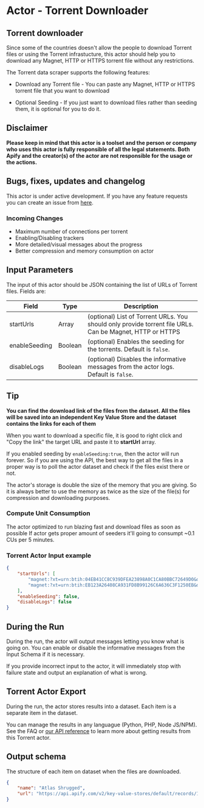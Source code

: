 # Actor - Torrent Downloader

## Torrent downloader

Since some of the countries doesn't allow the people to download Torrent files or using the Torrent infrastucture, this actor should help you to download any Magnet, HTTP or HTTPS torrent file without any restrictions.

The Torrent data scraper supports the following features:

-   Download any Torrent file - You can paste any Magnet, HTTP or HTTPS torrent file that you want to download

-   Optional Seeding - If you just want to download files rather than seeding them, it is optional for you to do it.

## Disclaimer

**Please keep in mind that this actor is a toolset and the person or company who uses this actor is fully responsible of all the legal statements. Both Apify and the creator(s) of the actor are not responsible for the usage or the actions.**

## Bugs, fixes, updates and changelog

This actor is under active development. If you have any feature requests you can create an issue from [here](https://github.com/epctex/torrent-downloader/issues).

### Incoming Changes

-   Maximum number of connections per torrent
-   Enabling/Disabling trackers
-   More detailed/visual messages about the progress
-   Better compression and memory consumption on actor

## Input Parameters

The input of this actor should be JSON containing the list of URLs of Torrent files. Fields are:

| Field         | Type    | Description                                                                                              |
| ------------- | ------- | -------------------------------------------------------------------------------------------------------- |
| startUrls     | Array   | (optional) List of Torrent URLs. You should only provide torrent file URLs. Can be Magnet, HTTP or HTTPS |
| enableSeeding | Boolean | (optional) Enables the seeding for the torrents. Default is `false`.                                     |
| disableLogs   | Boolean | (optional) Disables the informative messages from the actor logs. Default is `false`.                    |

## Tip

**You can find the download link of the files from the dataset. All the files will be saved into an independent Key Value Store and the dataset contains the links for each of them**

When you want to download a specific file, it is good to right click and "Copy the link" the target URL and paste it to **startUrl** array.

If you enabled seeding by `enableSeeding:true`, then the actor will run forever. So if you are using the API, the best way to get all the files in a proper way is to poll the actor dataset and check if the files exist there or not.

The actor's storage is double the size of the memory that you are giving. So it is always better to use the memory as twice as the size of the file(s) for compression and downloading purposes.

### Compute Unit Consumption

The actor optimized to run blazing fast and download files as soon as possible If actor gets proper amount of seeders it'll going to consumpt ~0.1 CUs per 5 minutes.

### Torrent Actor Input example

```json
{
    "startUrls": [
        "magnet:?xt=urn:btih:04EB41CC8C939DFEA23898A0C1CA80BBC72649D0&dn=700+Adult+Books+in+txt+format+%28some+with+covers%29&tr=udp%3A%2F%2Ftracker.coppersurfer.tk%3A6969%2Fannounce&tr=udp%3A%2F%2Ftracker.openbittorrent.com%3A6969%2Fannounce&tr=udp%3A%2F%2Ftracker.opentrackr.org%3A1337&tr=udp%3A%2F%2Ftracker.leechers-paradise.org%3A6969%2Fannounce&tr=udp%3A%2F%2Ftracker.dler.org%3A6969%2Fannounce&tr=udp%3A%2F%2Fopentracker.i2p.rocks%3A6969%2Fannounce&tr=udp%3A%2F%2F47.ip-51-68-199.eu%3A6969%2Fannounce&tr=udp%3A%2F%2Ftracker.internetwarriors.net%3A1337%2Fannounce&tr=udp%3A%2F%2F9.rarbg.to%3A2920%2Fannounce&tr=udp%3A%2F%2Ftracker.pirateparty.gr%3A6969%2Fannounce&tr=udp%3A%2F%2Ftracker.cyberia.is%3A6969%2Fannounce",
        "magnet:?xt=urn:btih:EB123A26408CA931FD8B99126C6A636C3F1250EB&dn=Atlas+Shrugged+Ebook+%28Epub%2C+Mobi%2C+Pdf%2C+Txt%29&tr=udp%3A%2F%2Ftracker.coppersurfer.tk%3A6969%2Fannounce&tr=udp%3A%2F%2Ftracker.openbittorrent.com%3A6969%2Fannounce&tr=udp%3A%2F%2Ftracker.opentrackr.org%3A1337&tr=udp%3A%2F%2Ftracker.leechers-paradise.org%3A6969%2Fannounce&tr=udp%3A%2F%2Ftracker.dler.org%3A6969%2Fannounce&tr=udp%3A%2F%2Fopentracker.i2p.rocks%3A6969%2Fannounce&tr=udp%3A%2F%2F47.ip-51-68-199.eu%3A6969%2Fannounce&tr=udp%3A%2F%2Ftracker.internetwarriors.net%3A1337%2Fannounce&tr=udp%3A%2F%2F9.rarbg.to%3A2920%2Fannounce&tr=udp%3A%2F%2Ftracker.pirateparty.gr%3A6969%2Fannounce&tr=udp%3A%2F%2Ftracker.cyberia.is%3A6969%2Fannounce"
    ],
    "enableSeeding": false,
    "disableLogs": false
}
```

## During the Run

During the run, the actor will output messages letting you know what is going on. You can enable or disable the informative messages from the Input Schema if it is necessary.

If you provide incorrect input to the actor, it will immediately stop with failure state and output an explanation of what is wrong.

## Torrent Actor Export

During the run, the actor stores results into a dataset. Each item is a separate item in the dataset.

You can manage the results in any languague (Python, PHP, Node JS/NPM). See the FAQ or <a href="https://www.apify.com/docs/api" target="blank">our API reference</a> to learn more about getting results from this Torrent actor.

## Output schema

The structure of each item on dataset when the files are downloaded.

```json
{
    "name": "Atlas Shrugged",
    "url": "https://api.apify.com/v2/key-value-stores/default/records/10122021170156508"
}
```
